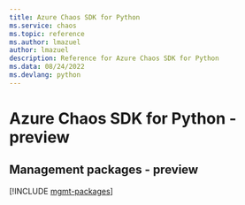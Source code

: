 ```yaml
---
title: Azure Chaos SDK for Python
ms.service: chaos
ms.topic: reference
ms.author: lmazuel
author: lmazuel
description: Reference for Azure Chaos SDK for Python
ms.data: 08/24/2022
ms.devlang: python
---
```

# Azure Chaos SDK for Python - preview

## Management packages - preview
[!INCLUDE [mgmt-packages](chaos-mgmt-index.md)]